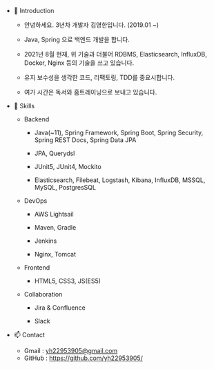 - 👋 Introduction

  - 안녕하세요. 3년차 개발자 김영한입니다. (2019.01 ~) 
 
  - Java, Spring 으로 백엔드 개발을 합니다. 

  - 2021년 8월 현재, 위 기술과 더불어 RDBMS, Elasticsearch, InfluxDB, Docker, Nginx 등의 기술을 쓰고 있습니다. 

  - 유지 보수성을 생각한 코드, 리팩토링, TDD를 중요시합니다. 

  - 여가 시간은 독서와 홈트레이닝으로 보내고 있습니다. 

- 🔨 Skills 

  - Backend

    - Java(~11), Spring Framework, Spring Boot, Spring Security, Spring REST Docs, Spring Data JPA

    - JPA, Querydsl 

    - JUnit5, JUnit4, Mockito 

    - Elasticsearch, Filebeat, Logstash, Kibana, InfluxDB, MSSQL, MySQL, PostgresSQL

  - DevOps 

    - AWS Lightsail 

    - Maven, Gradle 

    - Jenkins 

    - Nginx, Tomcat 

  - Frontend 

    - HTML5, CSS3, JS(ES5)

  - Collaboration 

    - Jira & Confluence 

    - Slack  

- 📫 Contact 

  - Gmail : yh22953905@gmail.com
  - GitHub : https://github.com/yh22953905/ 
